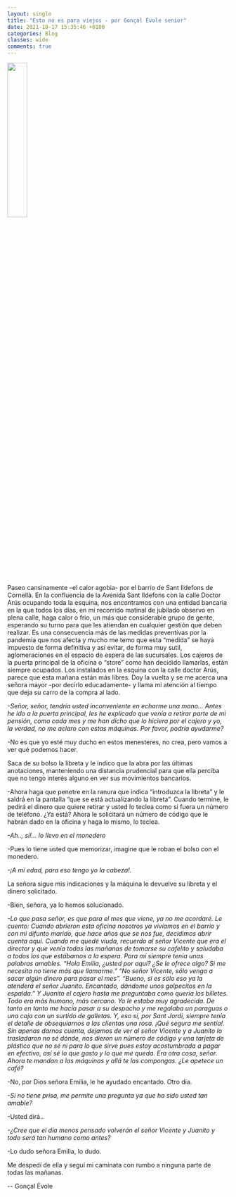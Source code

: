 ```yaml
---
layout: single
title: "Esto no es para viejos - por Gonçal Évole senior"
date: 2021-10-17 15:35:46 +0100
categories: Blog
classes: wide
comments: true
---
```

<!-- 
{:refdef: style="text-align: center;"}
![no es para viejos]()
{: refdef} -->

<img class="align-center" width="30%" src="/assets/images/evole-viejos.JPG">

Paseo cansinamente –el calor agobia- por el barrio de Sant Ildefons de Cornellà. En la confluencia de la Avenida Sant Ildefons con la calle Doctor Arús ocupando toda la esquina, nos encontramos con una entidad bancaria en la que todos los días, en mi recorrido matinal de jubilado observo en plena calle, haga calor o frio, un más que considerable grupo de gente, esperando su turno para que les atiendan en cualquier gestión que deben realizar. Es una consecuencia más de las medidas preventivas por la pandemia que nos afecta y mucho me temo que esta “medida” se haya impuesto de forma definitiva y así evitar, de forma muy sutil, aglomeraciones en el espacio de espera de las sucursales. Los cajeros de la puerta principal de la oficina o “store” como han decidido llamarlas, están siempre ocupados. Los instalados en la esquina con la calle doctor Arús, parece que esta mañana están más libres. Doy la vuelta y se me acerca una señora mayor -por decirlo educadamente- y llama mi atención al tiempo que deja su carro de la compra al lado.


*-Señor, señor, tendría usted inconveniente en echarme una mano… Antes he ido a la puerta principal, les he explicado que venía a retirar parte de mi pensión, como cada mes y me han dicho que lo hiciera por el cajero y yo, la verdad, no me aclaro con estas máquinas. Por favor, podría ayudarme?*


-No es que yo esté muy ducho en estos menesteres, no crea, pero vamos a ver qué podemos hacer. 


Saca de su bolso la libreta y le indico que la abra por las últimas anotaciones, manteniendo una distancia prudencial para que ella perciba que no tengo interés alguno en ver sus movimientos bancarios.


-Ahora haga que penetre en la ranura que indica “introduzca la libreta” y le saldrá en la pantalla “que se está actualizando la libreta”. Cuando termine, le pedirá el dinero que quiere retirar y usted lo teclea como si fuera un número de teléfono. ¿Ya está? Ahora le solicitará un número de código que le habrán dado en la oficina y haga lo mismo, lo teclea. 


*-Ah.., si!... lo llevo en el monedero*


-Pues lo tiene usted que memorizar, imagine que le roban el bolso con el monedero.


*-¡A mi edad, para eso tengo yo la cabeza!.* 


La señora sigue mis indicaciones y la máquina le devuelve su libreta y el dinero solicitado.


-Bien, señora, ya lo hemos solucionado.


*-Lo que pasa señor, es que para el mes que viene, ya no me acordaré. Le cuento: Cuando abrieron esta oficina nosotros ya vivíamos en el barrio y con mi difunto marido, que hace años que se nos fue, decidimos abrir cuenta aquí. Cuando me quedé viuda, recuerdo al señor Vicente que era el director y que venía todas las mañanas de tomarse su cafelito y saludaba a todos los que estábamos a la espera. Para mí siempre tenía unas palabras amables. “Hola Emilia, ¿usted por aquí? ¿Se le ofrece algo? Si me necesita no tiene más que llamarme.” “No señor Vicente, sólo vengo a sacar algún dinero para pasar el mes”. “Bueno, si es sólo eso ya la atenderá el señor Juanito. Encantado, dándome unos golpecitos en la espalda.” Y Juanito el cajero hasta me preguntaba como quería los billetes. Todo era más humano, más cercano. Yo le estaba muy agradecida. De tanto en tanto me hacía pasar a su despacho y me regalaba un paraguas o una caja con un surtido de galletas. Y, eso sí, por Sant Jordi, siempre tenía el detalle de obsequiarnos a las clientas una rosa. ¡Qué segura me sentía!. Sin apenas darnos cuenta, dejamos de ver al señor Vicente y a Juanito lo trasladaron no sé dónde, nos dieron un número de código y una tarjeta de plástico que no sé ni para lo que sirve pues estoy acostumbrada a pagar en efectivo, así sé lo que gasto y lo que me queda. Era otra cosa, señor. Ahora te mandan a las máquinas y allá te las compongas. ¿Le apetece un café?*


-No, por Dios señora Emilia, le he ayudado encantado. Otro día.


*-Si no tiene prisa, me permite una pregunta ya que ha sido usted tan amable?*


-Usted dirá..


*-¿Cree que el día menos pensado volverán el señor Vicente y Juanito y todo será tan humano como antes?*


-Lo dudo señora Emilia, lo dudo.


Me despedí de ella y seguí mi caminata con rumbo a ninguna parte de todas las mañanas.




-- Gonçal Évole 
